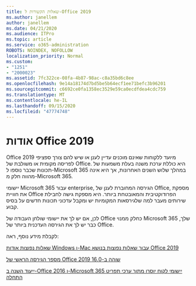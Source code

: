 ```yaml
---
title: שאלות הקשורות ל-Office 2019
ms.author: janellem
author: janellem
ms.date: 04/21/2020
ms.audience: ITPro
ms.topic: article
ms.service: o365-administration
ROBOTS: NOINDEX, NOFOLLOW
localization_priority: Normal
ms.custom:
- "1251"
- "2000023"
ms.assetid: 7fc322ce-08fa-4b87-98ac-c8a35bd6c8ee
ms.openlocfilehash: 9e14a18174d7bd5be5b64ecf1ee71befc3b96201
ms.sourcegitcommit: c6692ce0fa1358ec3529e59ca0ecdfdea4cdc759
ms.translationtype: MT
ms.contentlocale: he-IL
ms.lasthandoff: 09/15/2020
ms.locfileid: "47774748"
---
```

# <a name="about-office-2019"></a>אודות Office 2019

Office 2019 מיועד ללקוחות שאינם מוכנים עדיין לענן או שיש להם צורך ספציפי לפריסה מקומית או משולבת של Office. היא כוללת ערכת משנה בעלת משמעות של תכונות שכבר נוספו ל-Microsoft 365 במהלך שלוש השנים האחרונות, אך היא אינה מהווה חלק מ-Microsoft 365.
  
יישומי Microsoft 365 עבור enterprise, הגירסה המחוברת לענן של Office, מספקת את חוויית Office הפרודוקטיבית והמאובטחת ביותר. היא מספקת גישה לחבילת שירותים מעבר למה שלגירסאות המקומיות יש ומקבל עדכוני תכונות חדשים על בסיס קבוע.
  
לכן, אם יש לך את יישומי שולחן העבודה של Office כחלק ממנוי Microsoft 365 שלך, כבר יש לך את הגירסה העדכנית ביותר של Office.
  
לקבלת מידע נוסף, ראה:
  
[שאלות נפוצות אודות Windows ו-Mac עבור שאלות נפוצות בנושא Office 2019](https://support.microsoft.com/help/4133312)
  
[מספר הגירסה הראשי של Office 2019 שוהה ב-16.0](https://docs.microsoft.com/deployoffice/office2019/overview)
  
[ייעוד השנה ב-Office 2016 ו-Microsoft 365 יישומי לקוח יוסרו מתוך ערכי תפריט התחלה](https://support.office.com/article/8fe5e052-76d2-49de-af30-2e84ed3da907?wt.mc_id=Alchemy_ClientDIA)
  